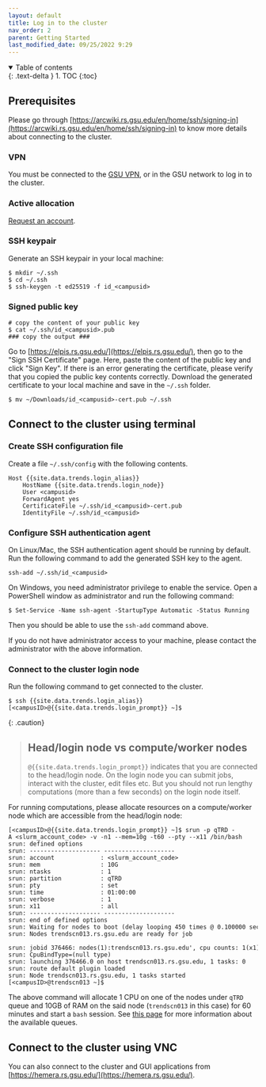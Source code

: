 ```yaml
---
layout: default
title: Log in to the cluster
nav_order: 2
parent: Getting Started
last_modified_date: 09/25/2022 9:29
---
```

<details open markdown="block">
  <summary>
    Table of contents
  </summary>
  {: .text-delta }
1. TOC
{:toc}
</details>

## Prerequisites

Please go through [https://arcwiki.rs.gsu.edu/en/home/ssh/signing-in](https://arcwiki.rs.gsu.edu/en/home/ssh/signing-in) to know more details about connecting to the cluster.

### VPN

You must be connected to the [GSU VPN](Configure_VPN), or in the GSU network to log in to the cluster. 

### Active allocation

[Request an account](request_an_account).

### SSH keypair

Generate an SSH keypair in your local machine:

```
$ mkdir ~/.ssh
$ cd ~/.ssh
$ ssh-keygen -t ed25519 -f id_<campusid>
```

### Signed public key

```
# copy the content of your public key
$ cat ~/.ssh/id_<campusid>.pub
### copy the output ###
```

Go to [https://elpis.rs.gsu.edu/](https://elpis.rs.gsu.edu/), then go to the "Sign SSH Certificate" page.
Here, paste the content of the public key and click "Sign Key".
If there is an error generating the certificate, please verify that you copied the public key contents correctly.
Download the generated certificate to your local machine and save in the `~/.ssh` folder.

```
$ mv ~/Downloads/id_<campusid>-cert.pub ~/.ssh
```

## Connect to the cluster using terminal

### Create SSH configuration file

Create a file `~/.ssh/config` with the following contents.

```
Host {{site.data.trends.login_alias}}
    HostName {{site.data.trends.login_node}}
    User <campusid>
    ForwardAgent yes
    CertificateFile ~/.ssh/id_<campusid>-cert.pub
    IdentityFile ~/.ssh/id_<campusid>
```

### Configure SSH authentication agent

On Linux/Mac, the SSH authentication agent should be running by default. 
Run the following command to add the generated SSH key to the agent.

```
ssh-add ~/.ssh/id_<campusid>
```

On Windows, you need administrator privilege to enable the service.
Open a PowerShell window as administrator and run the following command:

```
$ Set-Service -Name ssh-agent -StartupType Automatic -Status Running
```

Then you should be able to use the `ssh-add` command above.

If you do not have administrator access to your machine, please contact the administrator with the above information.

### Connect to the cluster login node

Run the following command to get connected to the cluster.

```
$ ssh {{site.data.trends.login_alias}}
[<campusID>@{{site.data.trends.login_prompt}} ~]$
```

{: .caution}
> ## Head/login node vs compute/worker nodes
> `@{{site.data.trends.login_prompt}}` indicates that you are connected to the head/login node. 
> On the login node you can submit jobs, interact with the cluster, edit files etc. 
> But you should not run lengthy computations (more than a few seconds) on the login node itself. 

For running computations, please allocate resources on a compute/worker node which are accessible from the head/login node:

```
[<campusID>@{{site.data.trends.login_prompt}} ~]$ srun -p qTRD -A <slurm_account_code> -v -n1 --mem=10g -t60 --pty --x11 /bin/bash
srun: defined options
srun: -------------------- --------------------
srun: account             : <slurm_account_code>
srun: mem                 : 10G
srun: ntasks              : 1
srun: partition           : qTRD
srun: pty                 : set
srun: time                : 01:00:00
srun: verbose             : 1
srun: x11                 : all
srun: -------------------- --------------------
srun: end of defined options
srun: Waiting for nodes to boot (delay looping 450 times @ 0.100000 secs x index)
srun: Nodes trendscn013.rs.gsu.edu are ready for job
 srun: jobid 376466: nodes(1):trendscn013.rs.gsu.edu', cpu counts: 1(x1) 
srun: CpuBindType=(null type)
srun: launching 376466.0 on host trendscn013.rs.gsu.edu, 1 tasks: 0
srun: route default plugin loaded
srun: Node trendscn013.rs.gsu.edu, 1 tasks started
[<campusID>@trendscn013 ~]$
```

The above command will allocate 1 CPU on one of the nodes under `qTRD` queue and 10GB of RAM on the said node (`trendscn013` in this case) for 60 minutes and start a `bash` session. 
See [this page](Cluster_queue_information) for more information about the available queues.

## Connect to the cluster using VNC

You can also connect to the cluster and GUI applications from [https://hemera.rs.gsu.edu/](https://hemera.rs.gsu.edu/).



